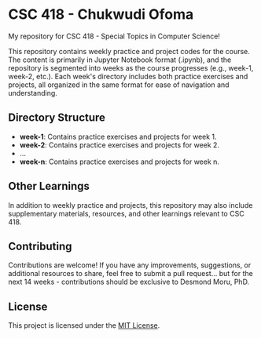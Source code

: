 # CSC 418 - Chukwudi Ofoma

My repository for CSC 418 - Special Topics in Computer Science!

This repository contains weekly practice and project codes for the course. The content is primarily in Jupyter Notebook format (.ipynb), and the repository is segmented into weeks as the course progresses (e.g., week-1, week-2, etc.). Each week's directory includes both practice exercises and projects, all organized in the same format for ease of navigation and understanding.

## Directory Structure

- **week-1**: Contains practice exercises and projects for week 1.
- **week-2**: Contains practice exercises and projects for week 2.
- ...
- **week-n**: Contains practice exercises and projects for week n.

## Other Learnings

In addition to weekly practice and projects, this repository may also include supplementary materials, resources, and other learnings relevant to CSC 418.

## Contributing

Contributions are welcome! If you have any improvements, suggestions, or additional resources to share, feel free to submit a pull request... but for the next 14 weeks - contributions should be exclusive to Desmond Moru, PhD.

## License

This project is licensed under the [MIT License](LICENSE).

